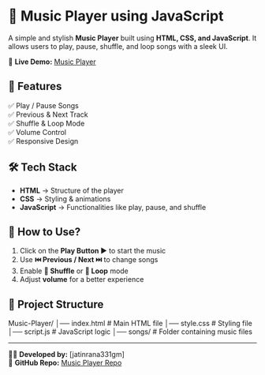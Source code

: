 # 🎵 Music Player using JavaScript  

A simple and stylish **Music Player** built using **HTML, CSS, and JavaScript**. It allows users to play, pause, shuffle, and loop songs with a sleek UI.  

🔗 **Live Demo:** [Music Player](https://jatinrana331gm.github.io/Music-Player/)  

## 📌 Features  
✅ Play / Pause Songs  
✅ Previous & Next Track  
✅ Shuffle & Loop Mode  
✅ Volume Control  
✅ Responsive Design  

## 🛠️ Tech Stack  
- **HTML** → Structure of the player  
- **CSS** → Styling & animations  
- **JavaScript** → Functionalities like play, pause, and shuffle  

## 🚀 How to Use?  
1. Click on the **Play Button ▶️** to start the music  
2. Use **⏮️ Previous / Next ⏭️** to change songs  
3. Enable **🔀 Shuffle** or **🔁 Loop** mode  
4. Adjust **volume** for a better experience  

## 📂 Project Structure  
Music-Player/ │── index.html # Main HTML file
│── style.css # Styling file
│── script.js # JavaScript logic
│── songs/ # Folder containing music files

---

👨‍💻 **Developed by:** [jatinrana331gm]  
🔗 **GitHub Repo:** [Music Player Repo](https://github.com/jatinrana331gm/Music-Player)  

